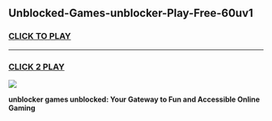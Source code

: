 
## Unblocked-Games-unblocker-Play-Free-60uv1
<h3>
<a href="https://premium76.site?title=unblocker&ref=21A">CLICK TO PLAY</a></h3>
<hr>

<h3>
<a href="https://premium76.site?title=unblocker&ref=21A">CLICK 2 PLAY</a>
  
</h3>

<a href="https://premium76.site?title=unblocker&ref=21A"><img src="https://clearcache.store/games.png"></a>


**unblocker games unblocked: Your Gateway to Fun and Accessible Online Gaming**
